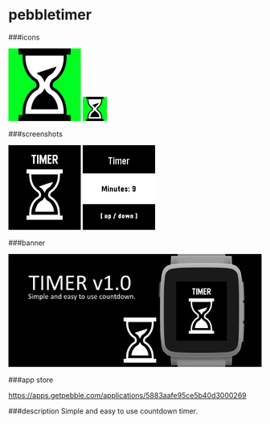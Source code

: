 # pebbletimer
###icons

![icon-144.png](/assets/icon-144.png)
![icon-48.png](/assets/icon-48.png)

###screenshots

![basalt.png](/assets/basalt.png)
![basalt-timer.png](/assets/basalt-timer.png)

###banner

![banner.png](/assets/banner.png)

###app store

https://apps.getpebble.com/applications/5883aafe95ce5b40d3000269

###description
Simple and easy to use countdown timer.
